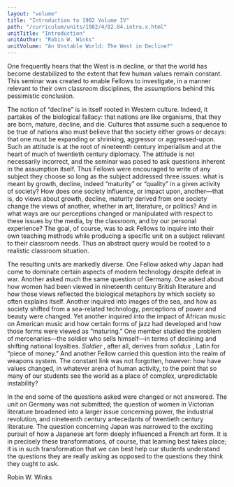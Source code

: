 ```yaml
---
layout: "volume"
title: "Introduction to 1982 Volume IV"
path: "/curriculum/units/1982/4/82.04.intro.x.html"
unitTitle: "Introduction"
unitAuthor: "Robin W. Winks"
unitVolume: "An Unstable World: The West in Decline?"
---
```

<body>
 <p>
  One frequently hears that the West is in decline, or that the world has become destabilized to the extent that few human values remain constant. This seminar was created to enable Fellows to investigate, in a manner relevant to their own classroom disciplines, the assumptions behind this pessimistic conclusion.
 </p>
 <p>
  The notion of “decline” is in itself rooted in Western culture. Indeed, it partakes of the biological fallacy: that nations are like organisms, that they are born, mature, decline, and die. Cultures that assume such a sequence to be true of nations also must believe that the society either grows or decays: that one must be expanding or shrinking, aggressor or aggressed-upon. Such an attitude is at the root of nineteenth century imperialism and at the heart of much of twentieth century diplomacy. The attitude is not necessarily incorrect, and the seminar was posed to ask questions inherent in the assumption itself. Thus Fellows were encouraged to write of any subject they choose so long as the subject addressed three issues: what is meant by growth, decline, indeed “maturity” or “quality” in a given activity of society? How does one society influence, or impact upon, another—that is, do views about growth, decline, maturity derived from one society change the views of another, whether in art, literature, or politics? And in what ways are our perceptions changed or manipulated with respect to these issues by the media, by the classroom, and by our personal experience? The goal, of course, was to ask Fellows to inquire into their own teaching methods while producing a specific unit on a subject relevant to their classroom needs. Thus an abstract query would be rooted to a realistic classroom situation.
 </p>
 <p>
  The resulting units are markedly diverse. One Fellow asked why Japan had come to dominate certain aspects of modern technology despite defeat in war. Another asked much the same question of Germany. One asked about how women had been viewed in nineteenth century British literature and how those views reflected the biological metaphors by which society so often explains itself. Another inquired into images of the sea, and how as society shifted from a sea-related technology, perceptions of power and beauty were changed. Yet another inquired into the impact of African music on American music and how certain forms of jazz had developed and how those forms were viewed as “maturing.” One member studied the problem of mercenaries—the soldier who sells himself—in terms of declining and shifting national loyalties.
  <i>
   Soldier
  </i>
  , after all, derives from
  <i>
   solidus
  </i>
  , Latin for “piece of money.” And another Fellow carried this question into the realm of weapons system. The constant link was not forgotten, however: how have values changed, in whatever arena of human activity, to the point that so many of our students see the world as a place of complex, unpredictable instability?
 </p>
 <p>
  In the end some of the questions asked were changed or not answered. The unit on Germany was not submitted; the question of women in Victorian literature broadened into a larger issue concerning power, the industrial revolution, and nineteenth century antecedants of twentieth century literature. The question concerning Japan was narrowed to the exciting pursuit of how a Japanese art form deeply influenced a French art form. It is in precisely these transformations, of course, that learning best takes place; it is in such transformation that we can best help our students understand the questions they are really asking as opposed to the questions they think they ought to ask.
 </p>
 <p>
  Robin W. Winks
 </p>

</body>